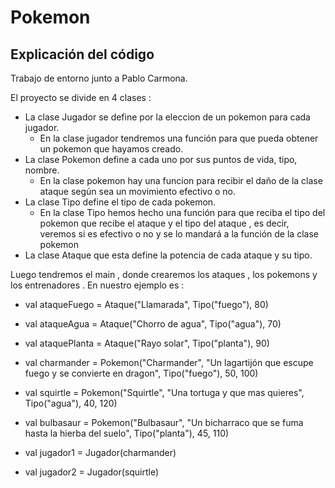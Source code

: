 # Pokemon
## Explicación del código

Trabajo de entorno junto a Pablo Carmona.  

El proyecto se divide en 4 clases :  

- La clase Jugador se define por la eleccion de un pokemon para cada jugador.
     - En la clase jugador tendremos una función para que pueda obtener un pokemon que hayamos creado.
- La clase Pokemon define a cada uno por sus puntos de vida, tipo, nombre.
     - En la clase pokemon hay una funcion para recibir el daño de la clase ataque según sea un movimiento efectivo o no. 
- La clase Tipo define el tipo de cada pokemon.
     - En la clase Tipo hemos hecho una función para que reciba el tipo del pokemon que recibe el ataque y el tipo del ataque , es decir, veremos si es efectivo o no y se lo mandará a la función de la clase pokemon
- La clase Ataque que esta define la potencia de cada ataque y su tipo.

Luego tendremos el main , donde crearemos los ataques , los pokemons y los entrenadores . En nuestro ejemplo es :
- val ataqueFuego = Ataque("Llamarada", Tipo("fuego"), 80)    

- val ataqueAgua = Ataque("Chorro de agua", Tipo("agua"), 70)  

- val ataquePlanta = Ataque("Rayo solar", Tipo("planta"), 90)    

- val charmander = Pokemon("Charmander", "Un lagartijón que escupe fuego y se convierte en dragon", Tipo("fuego"), 50, 100)    

- val squirtle = Pokemon("Squirtle", "Una tortuga y que mas quieres", Tipo("agua"), 40, 120)    

- val bulbasaur = Pokemon("Bulbasaur", "Un bicharraco que se fuma hasta la hierba del suelo", Tipo("planta"), 45, 110)    

- val jugador1 = Jugador(charmander)    

- val jugador2 = Jugador(squirtle)
